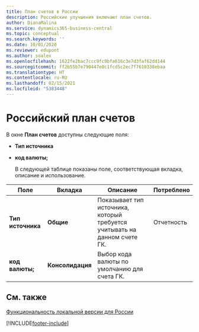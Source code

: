 ```yaml
---
title: План счетов в России
description: Российские улучшения включают план счетов.
author: DianaMalina
ms.service: dynamics365-business-central
ms.topic: conceptual
ms.search.keywords: ''
ms.date: 10/01/2020
ms.reviewer: edupont
ms.author: soalex
ms.openlocfilehash: 1622fe2bac7ccc9fc9bfa616c3e7d3faf62dd144
ms.sourcegitcommit: ff2b55b7e790447e0c1fcd5c2ec7f7610338ebaa
ms.translationtype: HT
ms.contentlocale: ru-RU
ms.lasthandoff: 02/15/2021
ms.locfileid: "5383448"
---
```

# <a name="russian-chart-of-accounts"></a>Российский план счетов

В окне **План счетов** доступны следующие поля: 

- **Тип источника**

- **код валюты;**

  В следующей таблице показаны поле, соответствующая вкладка, описание и использование.

| Поле             | Вкладка               | Описание            | Потреблено    |
| ----------------- | ----------------- | ---------------------- |--------- |
| **Тип источника**   | **Общие**       | Показывает тип источника, который требуется учитывать на данном счете ГК. | Отчетность |
| **код валюты;** | **Консолидация** | Выбор кода валюты по умолчанию для счета ГК. |           |

## <a name="see-also"></a>См. также

[Функциональность локальной версии для России](russia-local-functionality.md)  


[!INCLUDE[footer-include](../../includes/footer-banner.md)]